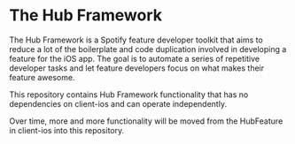 # The Hub Framework

The Hub Framework is a Spotify feature developer toolkit that aims to reduce a lot of the boilerplate and code duplication involved in developing a feature for the iOS app. The goal is to  automate a series of repetitive developer tasks and let feature developers focus on what makes their feature awesome.

This repository contains Hub Framework functionality that has no dependencies on client-ios and can operate independently.

Over time, more and more functionality will be moved from the HubFeature in client-ios into this repository.